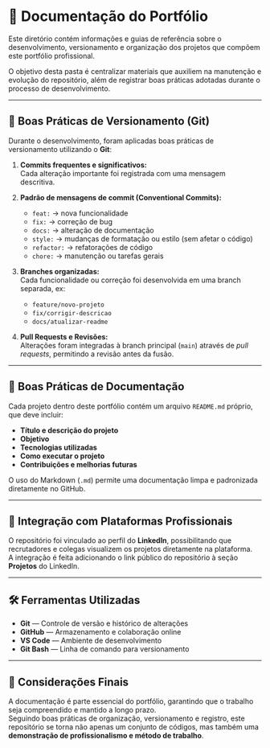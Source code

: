 # 🧭 Documentação do Portfólio

Este diretório contém informações e guias de referência sobre o desenvolvimento, versionamento e organização dos projetos que compõem este portfólio profissional.

O objetivo desta pasta é centralizar materiais que auxiliem na manutenção e evolução do repositório, além de registrar boas práticas adotadas durante o processo de desenvolvimento.

---

## 🧠 Boas Práticas de Versionamento (Git)

Durante o desenvolvimento, foram aplicadas boas práticas de versionamento utilizando o **Git**:

1. **Commits frequentes e significativos:**  
   Cada alteração importante foi registrada com uma mensagem descritiva.

2. **Padrão de mensagens de commit (Conventional Commits):**  
   - `feat:` → nova funcionalidade  
   - `fix:` → correção de bug  
   - `docs:` → alteração de documentação  
   - `style:` → mudanças de formatação ou estilo (sem afetar o código)  
   - `refactor:` → refatorações de código  
   - `chore:` → manutenção ou tarefas gerais

3. **Branches organizadas:**  
   Cada funcionalidade ou correção foi desenvolvida em uma branch separada, ex:  
   - `feature/novo-projeto`  
   - `fix/corrigir-descricao`  
   - `docs/atualizar-readme`

4. **Pull Requests e Revisões:**  
   Alterações foram integradas à branch principal (`main`) através de *pull requests*, permitindo a revisão antes da fusão.

---

## 🧩 Boas Práticas de Documentação

Cada projeto dentro deste portfólio contém um arquivo `README.md` próprio, que deve incluir:

- **Título e descrição do projeto**
- **Objetivo**
- **Tecnologias utilizadas**
- **Como executar o projeto**
- **Contribuições e melhorias futuras**

O uso do Markdown (`.md`) permite uma documentação limpa e padronizada diretamente no GitHub.

---

## 🔗 Integração com Plataformas Profissionais

O repositório foi vinculado ao perfil do **LinkedIn**, possibilitando que recrutadores e colegas visualizem os projetos diretamente na plataforma.  
A integração é feita adicionando o link público do repositório à seção **Projetos** do LinkedIn.

---

## 🛠️ Ferramentas Utilizadas

- **Git** — Controle de versão e histórico de alterações  
- **GitHub** — Armazenamento e colaboração online  
- **VS Code** — Ambiente de desenvolvimento  
- **Git Bash** — Linha de comando para versionamento  

---

## 🏁 Considerações Finais

A documentação é parte essencial do portfólio, garantindo que o trabalho seja compreendido e mantido a longo prazo.  
Seguindo boas práticas de organização, versionamento e registro, este repositório se torna não apenas um conjunto de códigos, mas também uma **demonstração de profissionalismo e método de trabalho**.
